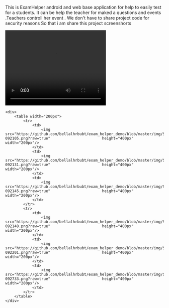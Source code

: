 This is ExamHelper android and web base  application for help to easily test for a students. It can be help the teacher for maked a questions and events .Teachers controll her event .
We don't have to share project code for security reasons 
So that i am share this project screenshorts 

<video width="320" height="240" controls autoplay>
  <source src=https://www.youtube.com/watch?v=BBrucQkI1ss" type="video/mp4">
</video>

<html>
	
	<div>
		<table width="200px">
			<tr>
				<td>
					<img src="https://github.com/bellalhrbubt/exam_helper_demo/blob/master/img/Screenshot_20190301-092105.png?raw=true"                       height="400px" width="200px"/>
				</td>
				<td>
					<img src="https://github.com/bellalhrbubt/exam_helper_demo/blob/master/img/Screenshot_20190301-092131.png?raw=true"                       height="400px" width="200px"/>
				</td>
				<td>
					<img src="https://github.com/bellalhrbubt/exam_helper_demo/blob/master/img/Screenshot_20190301-092145.png?raw=true"                       height="400px" width="200px"/>
				</td>
			</tr>
			<tr>
				<td>
					<img src="https://github.com/bellalhrbubt/exam_helper_demo/blob/master/img/Screenshot_20190301-092148.png?raw=true"                       height="400px" width="200px"/>
				</td>
				<td>
					<img src="https://github.com/bellalhrbubt/exam_helper_demo/blob/master/img/Screenshot_20190301-092201.png?raw=true"                       height="400px" width="200px"/>
				</td>
				<td>
					<img src="https://github.com/bellalhrbubt/exam_helper_demo/blob/master/img/Screenshot_20190301-092733.png?raw=true"                       height="400px" width="200px"/>
				</td>
			</tr>
		</table>
	</div>
</html>
